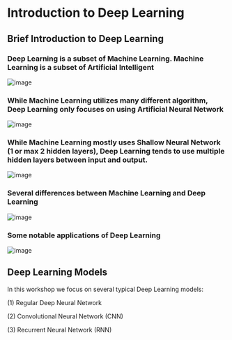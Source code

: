 # Introduction to Deep Learning

## Brief Introduction to Deep Learning 

### Deep Learning is a subset of Machine Learning. Machine Learning is a subset of Artificial Intelligent
![image](https://user-images.githubusercontent.com/43855029/119174944-35972e80-ba37-11eb-8cf0-4d5374c4e3ae.png)

### While Machine Learning utilizes many different algorithm, Deep Learning only focuses on using Artificial Neural Network

![image](https://user-images.githubusercontent.com/43855029/119175181-80b14180-ba37-11eb-9c4a-3b51b01e68c0.png)

### While Machine Learning mostly uses Shallow Neural Network (1 or max 2 hidden layers), Deep Learning tends to use multiple hidden layers between input and output.

![image](https://user-images.githubusercontent.com/43855029/119175354-b5bd9400-ba37-11eb-8f57-6b1c39cde752.png)

### Several differences between Machine Learning and Deep Learning

![image](https://user-images.githubusercontent.com/43855029/119175927-75aae100-ba38-11eb-9f58-b00a9ddb5a6d.png)

### Some notable applications of Deep Learning

![image](https://user-images.githubusercontent.com/43855029/119176307-ef42cf00-ba38-11eb-9af6-6a4156be787f.png)


## Deep Learning Models
In this workshop we focus on several typical Deep Learning models:

(1) Regular Deep Neural Network

(2) Convolutional Neural Network (CNN)

(3) Recurrent Neural Network (RNN)



